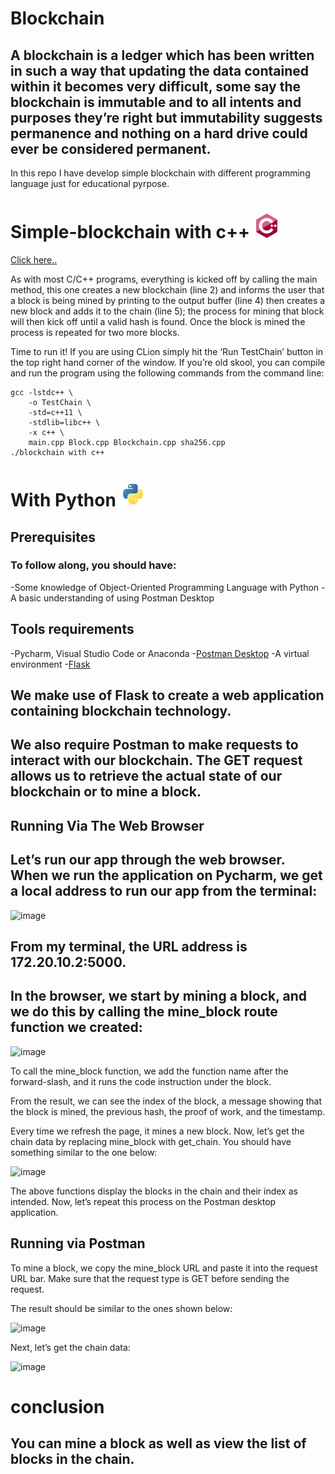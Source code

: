 # Blockchain
## A blockchain is a ledger which has been written in such a way that updating the data contained within it becomes very difficult, some say the blockchain is immutable and to all intents and purposes they’re right but immutability suggests permanence and nothing on a hard drive could ever be considered permanent.

<p> In this repo I have develop  simple blockchain with different  programming language just for educational pyrpose.</p>

# Simple-blockchain with c++ <a href="https://www.w3schools.com/cpp/" target="_blank" rel="noreferrer"> <img src="https://raw.githubusercontent.com/devicons/devicon/master/icons/cplusplus/cplusplus-original.svg" alt="cplusplus" width="40" height="40"/> </a>  
<a href="https://github.com/Aryanstha/Simple-Blockchain/tree/main/blockchain%20with%20C%2B%2B">Click here..</a>
<p> As with most C/C++ programs, everything is kicked off by calling the main method, this one creates a new blockchain (line 2) and informs the user that a block is being mined by printing to the output buffer (line 4) then creates a new block and adds it to the chain (line 5); the process for mining that block will then kick off until a valid hash is found. Once the block is mined the process is repeated for two more blocks.</p>

<p>Time to run it! If you are using CLion simply hit the ‘Run TestChain’ button in the top right hand corner of the window. If you’re old skool, you can compile and run the program using the following commands from the command line:</p>

```
gcc -lstdc++ \
    -o TestChain \
    -std=c++11 \
    -stdlib=libc++ \
    -x c++ \
    main.cpp Block.cpp Blockchain.cpp sha256.cpp
./blockchain with c++

```
# With Python <a href="https://www.python.org" target="_blank" rel="noreferrer"> <img src="https://raw.githubusercontent.com/devicons/devicon/master/icons/python/python-original.svg" alt="python" width="40" height="40"/> </a>
## Prerequisites
### To follow along, you should have:

-Some knowledge of Object-Oriented Programming Language with Python
-A basic understanding of using Postman Desktop

## Tools requirements
-Pycharm, Visual Studio Code or Anaconda
-<a href="https://www.postman.com/" >Postman Desktop</a>
-A virtual environment
-<a href="https://flask.palletsprojects.com/en/2.0.x/">Flask</a>

<h2> We make use of Flask to create a web application containing blockchain technology.</h2>

<h2>We also require Postman to make requests to interact with our blockchain. The GET request allows us to retrieve the actual state of our blockchain or to mine a block.</h2>

## Running Via The Web Browser
<h2>Let’s run our app through the web browser. When we run the application on Pycharm, we get a local address to run our app from the terminal:</h2>

![image](https://user-images.githubusercontent.com/67673221/152830936-b132ad1b-2ebf-4385-9d48-9982e0848cd1.png)

<h2>From my terminal, the URL address is 172.20.10.2:5000.</h2>

<h2>In the browser, we start by mining a block, and we do this by calling the mine_block route function we created:</h2>

![image](https://user-images.githubusercontent.com/67673221/152831162-0233597e-82cd-459f-86d2-cbe9c814f95d.png)

<p>To call the mine_block function, we add the function name after the forward-slash, and it runs the code instruction under the block.</p>
<p>From the result, we can see the index of the block, a message showing that the block is mined, the previous hash, the proof of work, and the timestamp.</p>
<p>Every time we refresh the page, it mines a new block. Now, let’s get the chain data by replacing mine_block with get_chain. You should have something similar to the one below:</p>

![image](https://user-images.githubusercontent.com/67673221/152831407-fe3e4592-8c19-49ed-9671-80e9f95ec397.png)


<p>The above functions display the blocks in the chain and their index as intended. Now, let’s repeat this process on the Postman desktop application.</p>

## Running via Postman
<h>To mine a block, we copy the mine_block URL and paste it into the request URL bar. Make sure that the request type is GET before sending the request.</h>

<h>The result should be similar to the ones shown below:</h1>

![image](https://user-images.githubusercontent.com/67673221/152831685-9d2a59f5-5730-48a5-a0e1-271556f7e6c0.png)

Next, let’s get the chain data:

![image](https://user-images.githubusercontent.com/67673221/152831797-67fcbd0a-0b2b-49bd-998b-cb232b4459f5.png)

# conclusion
 ## You can mine a block as well as view the list of blocks in the chain.
 
 





